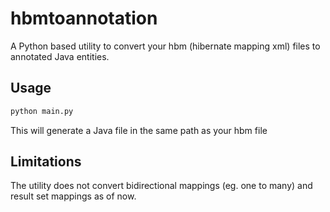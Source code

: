 # hbmtoannotation

A Python based utility to convert your hbm (hibernate mapping xml) files to annotated Java entities.

## Usage

```python
python main.py
```

This will generate a Java file in the same path as your hbm file

## Limitations

The utility does not convert bidirectional mappings (eg. one to many) and result set mappings as of now.
